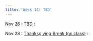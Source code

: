 ```yaml
---
title: 'Week 14: TBD'
---
```


Nov 26
: [TBD](#)
  : [](#)

Nov 28
: [Thanksgiving Break (no class)](#)
  : [](#)
